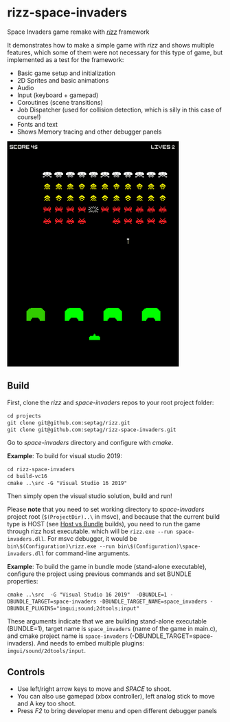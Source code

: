 # rizz-space-invaders
Space Invaders game remake with [_rizz_](https://github.com/septag/rizz) framework

It demonstrates how to make a simple game with _rizz_ and shows multiple features, which some of them were not necessary for this type of game, but implemented as a test for the framework:

- Basic game setup and initialization
- 2D Sprites and basic animations
- Audio
- Input (keyboard + gamepad)
- Coroutines (scene transitions)
- Job Dispatcher (used for collision detection, which is silly in this case of course!)
- Fonts and text
- Shows Memory tracing and other debugger panels

![space-invaders](art/space-invaders.gif)

## Build

First, clone the _rizz_ and _space-invaders_ repos to your root project folder:

```
cd projects
git clone git@github.com:septag/rizz.git
git clone git@github.com:septag/rizz-space-invaders.git
```

Go to _space-invaders_ directory and configure with _cmake_. 

**Example**: To build for visual studio 2019:

```
cd rizz-space-invaders
cd build-vc16
cmake ..\src -G "Visual Studio 16 2019" 
```

Then simply open the visual studio solution, build and run! 

Please **note** that you need to set working directory to _space-invaders_ project root (`$(ProjectDir)..\` in msvc), and because that the current build type is HOST (see [Host vs Bundle](http://glitterbombg.com/devblog/posts/rizz-basics/#builds/“host”vs.“bundle”build) builds), you need to run the game through rizz host executable. which will be `rizz.exe --run space-invaders.dll`. For msvc debugger, it would be `bin\$(Configuration)\rizz.exe --run bin\$(Configuration)\space-invaders.dll` for command-line arguments.

**Example**: To build the game in bundle mode (stand-alone executable), configure the project using previous commands and set BUNDLE properties:

```
cmake ..\src  -G "Visual Studio 16 2019"  -DBUNDLE=1 -DBUNDLE_TARGET=space-invaders -DBUNDLE_TARGET_NAME=space_invaders -DBUNDLE_PLUGINS="imgui;sound;2dtools;input" 
```

These arguments indicate that we are building stand-alone executable (BUNDLE=1), target name is `space_invaders` (name of the game in main.c), and cmake project name is `space-invaders` (-DBUNDLE_TARGET=space-invaders). And needs to embed multiple plugins: `imgui/sound/2dtools/input`.

## Controls
- Use left/right arrow keys to move and _SPACE_ to shoot.  
- You can also use gamepad (xbox controller), left analog stick to move and A key too shoot.  
- Press _F2_ to bring developer menu and open different debugger panels





